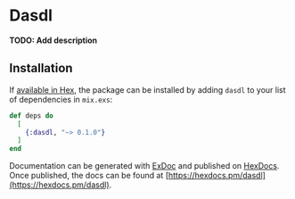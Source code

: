 # Dasdl

**TODO: Add description**

## Installation

If [available in Hex](https://hex.pm/docs/publish), the package can be installed
by adding `dasdl` to your list of dependencies in `mix.exs`:

```elixir
def deps do
  [
    {:dasdl, "~> 0.1.0"}
  ]
end
```

Documentation can be generated with [ExDoc](https://github.com/elixir-lang/ex_doc)
and published on [HexDocs](https://hexdocs.pm). Once published, the docs can
be found at [https://hexdocs.pm/dasdl](https://hexdocs.pm/dasdl).

